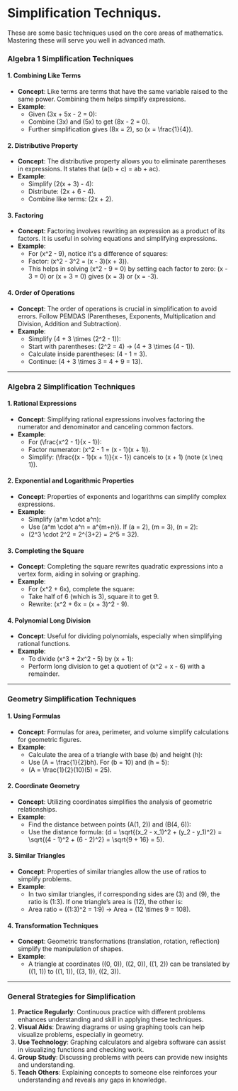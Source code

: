 # Simplification Techniqus. 

These are some basic techniques used on the core areas of mathematics.  Mastering these will serve you well in advanced math.

### Algebra 1 Simplification Techniques

#### 1. **Combining Like Terms**

- **Concept**: Like terms are terms that have the same variable raised to the same power. Combining them helps simplify expressions.
- **Example**: 
    - Given \(3x + 5x - 2 = 0\):
    - Combine \(3x\) and \(5x\) to get \(8x - 2 = 0\).
    - Further simplification gives \(8x = 2\), so \(x = \frac{1}{4}\).

#### 2. **Distributive Property**

- **Concept**: The distributive property allows you to eliminate parentheses in expressions. It states that \(a(b + c) = ab + ac\).
- **Example**: 
    - Simplify \(2(x + 3) - 4\):
    - Distribute: \(2x + 6 - 4\).
    - Combine like terms: \(2x + 2\).

#### 3. **Factoring**

- **Concept**: Factoring involves rewriting an expression as a product of its factors. It is useful in solving equations and simplifying expressions.
- **Example**: 
    - For \(x^2 - 9\), notice it's a difference of squares:
    - Factor: \(x^2 - 3^2 = (x - 3)(x + 3)\).
    - This helps in solving \(x^2 - 9 = 0\) by setting each factor to zero: \(x - 3 = 0\) or \(x + 3 = 0\) gives \(x = 3\) or \(x = -3\).

#### 4. **Order of Operations**

- **Concept**: The order of operations is crucial in simplification to avoid errors. Follow PEMDAS (Parentheses, Exponents, Multiplication and Division, Addition and Subtraction).
- **Example**: 
    - Simplify \(4 + 3 \times (2^2 - 1)\):
    - Start with parentheses: \(2^2 = 4\) → \(4 + 3 \times (4 - 1)\).
    - Calculate inside parentheses: \(4 - 1 = 3\).
    - Continue: \(4 + 3 \times 3 = 4 + 9 = 13\).

---

### Algebra 2 Simplification Techniques

#### 1. **Rational Expressions**

- **Concept**: Simplifying rational expressions involves factoring the numerator and denominator and canceling common factors.
- **Example**: 
    - For \(\frac{x^2 - 1}{x - 1}\):
    - Factor numerator: \(x^2 - 1 = (x - 1)(x + 1)\).
    - Simplify: \(\frac{(x - 1)(x + 1)}{x - 1}\) cancels to \(x + 1\) (note \(x \neq 1\)).

#### 2. **Exponential and Logarithmic Properties**

- **Concept**: Properties of exponents and logarithms can simplify complex expressions.
- **Example**: 
    - Simplify \(a^m \cdot a^n\):
    - Use \(a^m \cdot a^n = a^{m+n}\). If \(a = 2\), \(m = 3\), \(n = 2\):
    - \(2^3 \cdot 2^2 = 2^{3+2} = 2^5 = 32\).

#### 3. **Completing the Square**

- **Concept**: Completing the square rewrites quadratic expressions into a vertex form, aiding in solving or graphing.
- **Example**: 
    - For \(x^2 + 6x\), complete the square:
    - Take half of 6 (which is 3), square it to get 9.
    - Rewrite: \(x^2 + 6x = (x + 3)^2 - 9\).

#### 4. **Polynomial Long Division**

- **Concept**: Useful for dividing polynomials, especially when simplifying rational functions.
- **Example**: 
    - To divide \(x^3 + 2x^2 - 5\) by \(x + 1\):
    - Perform long division to get a quotient of \(x^2 + x - 6\) with a remainder.

---

### Geometry Simplification Techniques

#### 1. **Using Formulas**
- **Concept**: Formulas for area, perimeter, and volume simplify calculations for geometric figures.
- **Example**: 
    - Calculate the area of a triangle with base \(b\) and height \(h\):
    - Use \(A = \frac{1}{2}bh\). For \(b = 10\) and \(h = 5\):
    - \(A = \frac{1}{2}(10)(5) = 25\).

#### 2. **Coordinate Geometry**
- **Concept**: Utilizing coordinates simplifies the analysis of geometric relationships.
- **Example**: 
    - Find the distance between points \(A(1, 2)\) and \(B(4, 6)\):
    - Use the distance formula: \(d = \sqrt{(x_2 - x_1)^2 + (y_2 - y_1)^2} = \sqrt{(4 - 1)^2 + (6 - 2)^2} = \sqrt{9 + 16} = 5\).

#### 3. **Similar Triangles**
- **Concept**: Properties of similar triangles allow the use of ratios to simplify problems.
- **Example**: 
    - In two similar triangles, if corresponding sides are \(3\) and \(9\), the ratio is \(1:3\). If one triangle’s area is \(12\), the other is:
    - Area ratio = \((1:3)^2 = 1:9\) → Area = \(12 \times 9 = 108\).

#### 4. **Transformation Techniques**
- **Concept**: Geometric transformations (translation, rotation, reflection) simplify the manipulation of shapes.
- **Example**: 
    - A triangle at coordinates \((0, 0)\), \((2, 0)\), \((1, 2)\) can be translated by \((1, 1)\) to \((1, 1)\), \((3, 1)\), \((2, 3)\).

---

### General Strategies for Simplification

1. **Practice Regularly**: Continuous practice with different problems enhances understanding and skill in applying these techniques.
2. **Visual Aids**: Drawing diagrams or using graphing tools can help visualize problems, especially in geometry.
3. **Use Technology**: Graphing calculators and algebra software can assist in visualizing functions and checking work.
4. **Group Study**: Discussing problems with peers can provide new insights and understanding.
5. **Teach Others**: Explaining concepts to someone else reinforces your understanding and reveals any gaps in knowledge.